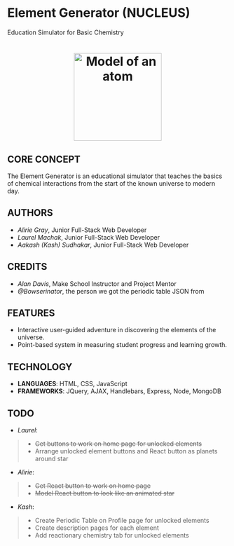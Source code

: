 # Element Generator (NUCLEUS)
Education Simulator for Basic Chemistry

<h1 align="center">
  <a href="https://github.com/AakashSudhakar/element_generator">
    <img src="http://insideclimatenews.org/sites/default/files/270px-Stylised_Lithium_Atom.svg.png" alt="Model of an atom" width="200">
  </a>
</h1>

## CORE CONCEPT

The Element Generator is an educational simulator that teaches the basics of chemical interactions from the start of the known universe to modern day. 

## AUTHORS
- <i>Alirie Gray</i>, Junior Full-Stack Web Developer
- <i>Laurel Machak</i>, Junior Full-Stack Web Developer
- <i>Aakash (Kash) Sudhakar</i>, Junior Full-Stack Web Developer

## CREDITS
- <i>Alan Davis</i>, Make School Instructor and Project Mentor
- <i>@Bowserinator</i>, the person we got the periodic table JSON from

## FEATURES
- Interactive user-guided adventure in discovering the elements of the universe.
- Point-based system in measuring student progress and learning growth.

## TECHNOLOGY
- <b>LANGUAGES</b>: HTML, CSS, JavaScript
- <b>FRAMEWORKS</b>: JQuery, AJAX, Handlebars, Express, Node, MongoDB

## TODO
- <i>Laurel</i>:
> - <s>Get buttons to work on home page for unlocked elements</s>
> - Arrange unlocked element buttons and React button as planets around star
- <i>Alirie</i>: 
> - <s>Get React button to work on home page</s>
> - <s>Model React button to look like an animated star</s>
- <i>Kash</i>: 
> - Create Periodic Table on Profile page for unlocked elements
> - Create description pages for each element
> - Add reactionary chemistry tab for unlocked elements